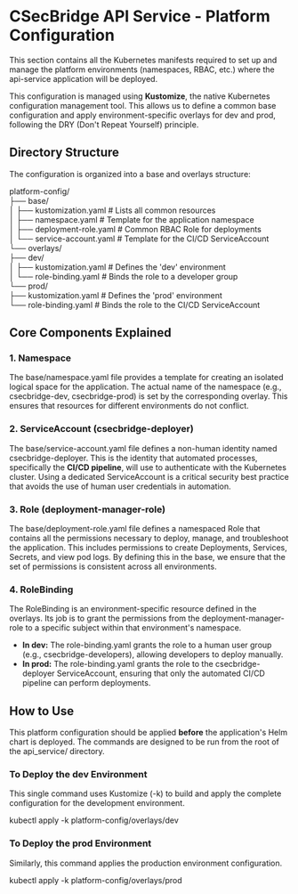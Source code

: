 # **CSecBridge API Service \- Platform Configuration**

This section contains all the Kubernetes manifests required to set up and manage the platform environments (namespaces, RBAC, etc.) where the api-service application will be deployed.

This configuration is managed using **Kustomize**, the native Kubernetes configuration management tool. This allows us to define a common base configuration and apply environment-specific overlays for dev and prod, following the DRY (Don't Repeat Yourself) principle.

## **Directory Structure**

The configuration is organized into a base and overlays structure:

platform-config/  
├── base/  
│   ├── kustomization.yaml     \# Lists all common resources  
│   ├── namespace.yaml         \# Template for the application namespace  
│   ├── deployment-role.yaml   \# Common RBAC Role for deployments  
│   └── service-account.yaml   \# Template for the CI/CD ServiceAccount  
└── overlays/  
    ├── dev/  
    │   ├── kustomization.yaml \# Defines the 'dev' environment  
    │   └── role-binding.yaml  \# Binds the role to a developer group  
    └── prod/  
        ├── kustomization.yaml \# Defines the 'prod' environment  
        └── role-binding.yaml  \# Binds the role to the CI/CD ServiceAccount

## **Core Components Explained**

### **1\. Namespace**

The base/namespace.yaml file provides a template for creating an isolated logical space for the application. The actual name of the namespace (e.g., csecbridge-dev, csecbridge-prod) is set by the corresponding overlay. This ensures that resources for different environments do not conflict.

### **2\. ServiceAccount (csecbridge-deployer)**

The base/service-account.yaml file defines a non-human identity named csecbridge-deployer. This is the identity that automated processes, specifically the **CI/CD pipeline**, will use to authenticate with the Kubernetes cluster. Using a dedicated ServiceAccount is a critical security best practice that avoids the use of human user credentials in automation.

### **3\. Role (deployment-manager-role)**

The base/deployment-role.yaml file defines a namespaced Role that contains all the permissions necessary to deploy, manage, and troubleshoot the application. This includes permissions to create Deployments, Services, Secrets, and view pod logs. By defining this in the base, we ensure that the set of permissions is consistent across all environments.

### **4\. RoleBinding**

The RoleBinding is an environment-specific resource defined in the overlays. Its job is to grant the permissions from the deployment-manager-role to a specific subject within that environment's namespace.

* **In dev:** The role-binding.yaml grants the role to a human user group (e.g., csecbridge-developers), allowing developers to deploy manually.  
* **In prod:** The role-binding.yaml grants the role to the csecbridge-deployer ServiceAccount, ensuring that only the automated CI/CD pipeline can perform deployments.

## **How to Use**

This platform configuration should be applied **before** the application's Helm chart is deployed. The commands are designed to be run from the root of the api\_service/ directory.

### **To Deploy the dev Environment**

This single command uses Kustomize (-k) to build and apply the complete configuration for the development environment.

kubectl apply \-k platform-config/overlays/dev

### **To Deploy the prod Environment**

Similarly, this command applies the production environment configuration.

kubectl apply \-k platform-config/overlays/prod